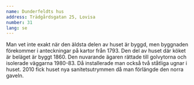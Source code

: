 ```yaml
---
name: Dunderfeldts hus
address: Trädgårdsgatan 25, Lovisa
number: 31
lang: se
---
```

Man vet inte exakt när den äldsta delen av huset är byggd, men byggnaden förekommer i anteckningar på kartor från 1793. Den del av huset där köket är beläget är byggt 1860. Den nuvarande ägaren rättade till golvytorna och isolerade väggarna 1980-83. Då installerade man också två ståtliga ugnar i huset.  2010 fick huset nya sanitetsutrymmen då man förlängde den norra gaveln.

